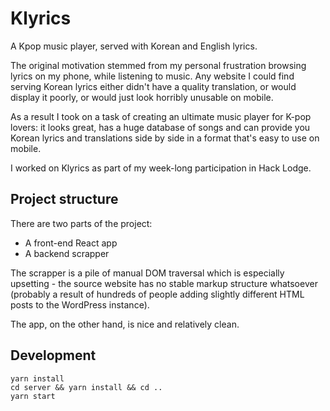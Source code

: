 # Klyrics

A Kpop music player, served with Korean and English lyrics.

The original motivation stemmed from my personal frustration browsing lyrics on my phone, while listening to music. Any website I could find serving Korean lyrics either didn't have a quality translation, or would display it poorly, or would just look horribly unusable on mobile.

As a result I took on a task of creating an ultimate music player for K-pop lovers: it looks great, has a huge database of songs and can provide you Korean lyrics and translations side by side in a format that's easy to use on mobile.

I worked on Klyrics as part of my week-long participation in Hack Lodge.

## Project structure

There are two parts of the project:

- A front-end React app
- A backend scrapper

The scrapper is a pile of manual DOM traversal which is especially upsetting - the source website has no stable markup structure whatsoever (probably a result of hundreds of people adding slightly different HTML posts to the WordPress instance).

The app, on the other hand, is nice and relatively clean.


## Development


```
yarn install
cd server && yarn install && cd ..
yarn start
```


